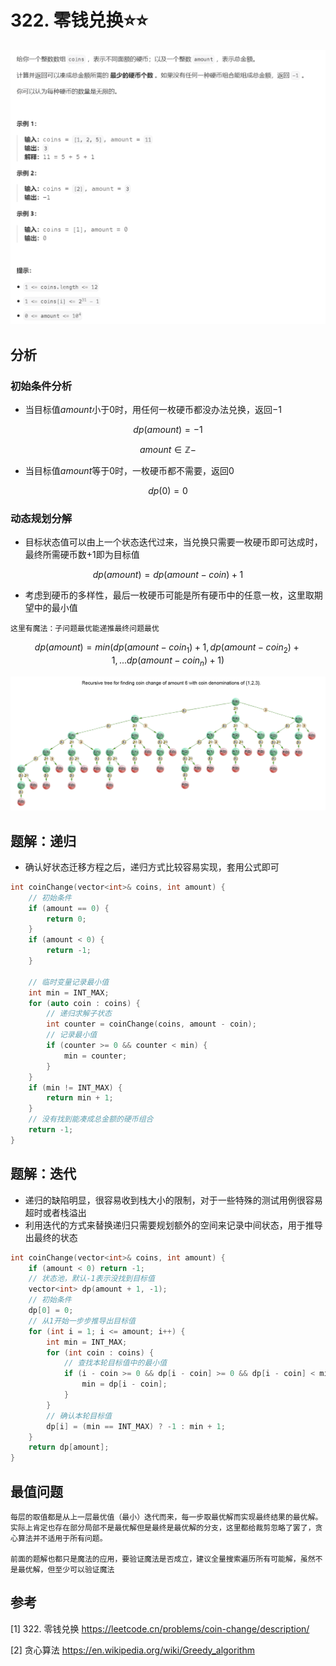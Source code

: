 # 322. 零钱兑换⭐⭐

![](../../../_static/leetcode/lc322_01.png)

## 分析
### 初始条件分析
* 当目标值$amount$小于$0$时，用任何一枚硬币都没办法兑换，返回$-1$

$$
dp(amount) = -1
$$

$$
amount \in \mathbb{Z-}
$$


* 当目标值$amount$等于$0$时，一枚硬币都不需要，返回$0$

$$
dp(0) = 0
$$

### 动态规划分解
* 目标状态值可以由上一个状态迭代过来，当兑换只需要一枚硬币即可达成时，最终所需硬币数$+1$即为目标值

$$
dp(amount) = dp(amount-coin) + 1
$$

* 考虑到硬币的多样性，最后一枚硬币可能是所有硬币中的任意一枚，这里取期望中的最小值
```{admonition} 魔法
这里有魔法：子问题最优能递推最终问题最优
```


$$
dp(amount) = min(dp(amount-coin_1)+1, dp(amount-coin_2)+1,...dp(amount-coin_n)+1)
$$

![图源leetcode](../../../_static/leetcode/lc322_02.jpg)

## 题解：递归
* 确认好状态迁移方程之后，递归方式比较容易实现，套用公式即可

```cpp
int coinChange(vector<int>& coins, int amount) {
    // 初始条件
    if (amount == 0) {
        return 0;
    }
    if (amount < 0) {
        return -1;
    }

    // 临时变量记录最小值
    int min = INT_MAX;
    for (auto coin : coins) {
        // 递归求解子状态
        int counter = coinChange(coins, amount - coin);
        // 记录最小值
        if (counter >= 0 && counter < min) {
            min = counter;
        }
    }
    if (min != INT_MAX) {
        return min + 1;
    }
    // 没有找到能凑成总金额的硬币组合
    return -1;
}
```

## 题解：迭代
* 递归的缺陷明显，很容易收到栈大小的限制，对于一些特殊的测试用例很容易超时或者栈溢出
* 利用迭代的方式来替换递归只需要规划额外的空间来记录中间状态，用于推导出最终的状态
```cpp
int coinChange(vector<int>& coins, int amount) {
    if (amount < 0) return -1;
    // 状态池，默认-1表示没找到目标值
    vector<int> dp(amount + 1, -1);
    // 初始条件
    dp[0] = 0;
    // 从1开始一步步推导出目标值
    for (int i = 1; i <= amount; i++) {
        int min = INT_MAX;
        for (int coin : coins) {
            // 查找本轮目标值中的最小值
            if (i - coin >= 0 && dp[i - coin] >= 0 && dp[i - coin] < min) {
                min = dp[i - coin];
            }
        }
        // 确认本轮目标值
        dp[i] = (min == INT_MAX) ? -1 : min + 1;
    }
    return dp[amount];
}
```

## 最值问题
```{admonition} 魔法：贪心算法
每层的取值都是从上一层最优值（最小）迭代而来，每一步取最优解而实现最终结果的最优解。实际上肯定也存在部分局部不是最优解但是最终是最优解的分支，这里都给裁剪忽略了罢了，贪心算法并不适用于所有问题。

前面的题解也都只是魔法的应用，要验证魔法是否成立，建议全量搜索遍历所有可能解，虽然不是最优解，但至少可以验证魔法
```


## 参考
[1] 322. 零钱兑换 https://leetcode.cn/problems/coin-change/description/

[2] 贪心算法 https://en.wikipedia.org/wiki/Greedy_algorithm